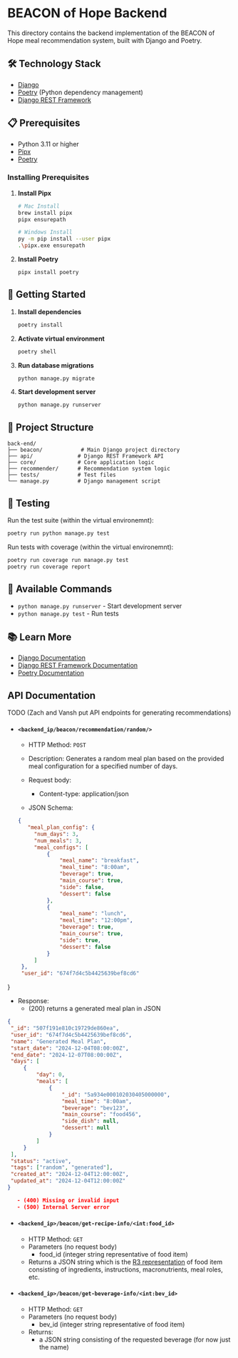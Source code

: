 # BEACON of Hope Backend

This directory contains the backend implementation of the BEACON of Hope meal recommendation system, built with Django and Poetry.

## 🛠️ Technology Stack

- [Django](https://www.djangoproject.com/)
- [Poetry](https://python-poetry.org/) (Python dependency management)
- [Django REST Framework](https://www.django-rest-framework.org/)

## 📋 Prerequisites

- Python 3.11 or higher
- [Pipx](https://pipx.pypa.io/)
- [Poetry](https://python-poetry.org/)

### Installing Prerequisites

1. **Install Pipx**
   ```bash
   # Mac Install
   brew install pipx
   pipx ensurepath

   # Windows Install
   py -m pip install --user pipx
   .\pipx.exe ensurepath
   ```

2. **Install Poetry**
   ```bash
   pipx install poetry
   ```

## 🚀 Getting Started

1. **Install dependencies**
   ```bash
   poetry install
   ```

2. **Activate virtual environment**
   ```bash
   poetry shell
   ```

3. **Run database migrations**
   ```bash
   python manage.py migrate
   ```

4. **Start development server**
   ```bash
   python manage.py runserver
   ```

## 📁 Project Structure

```
back-end/
├── beacon/            # Main Django project directory
├── api/              # Django REST Framework API
├── core/             # Core application logic
├── recommender/      # Recommendation system logic
├── tests/            # Test files
└── manage.py         # Django management script
```

## 🧪 Testing

Run the test suite (within the virtual environemnt):
```bash
poetry run python manage.py test
```

Run tests with coverage (within the virtual environemnt):
```bash
poetry run coverage run manage.py test
poetry run coverage report
```

## 🔧 Available Commands

- `python manage.py runserver` - Start development server
- `python manage.py test` - Run tests

## 📚 Learn More

- [Django Documentation](https://docs.djangoproject.com/)
- [Django REST Framework Documentation](https://www.django-rest-framework.org/)
- [Poetry Documentation](https://python-poetry.org/docs/)


## API Documentation
TODO (Zach and Vansh put API endpoints for generating recommendations)

- #### `<backend_ip/beacon/recommendation/random/>`
   - HTTP Method: `POST`
   - Description: Generates a random meal plan based on the provided meal configuration for a specified number of days.
   - Request body:
      - Content-type: application/json

   - JSON Schema:
   ```json
   {
      "meal_plan_config": {
        "num_days": 3,
        "num_meals": 3,
        "meal_configs": [
            {
                "meal_name": "breakfast",
                "meal_time": "8:00am",
                "beverage": true,
                "main_course": true,
                "side": false,
                "dessert": false
            },
            {
                "meal_name": "lunch",
                "meal_time": "12:00pm",
                "beverage": true,
                "main_course": true,
                "side": true,
                "dessert": false
            }
        ]
    },
    "user_id": "674f7d4c5b4425639bef8cd6"
}

   - Response:
      - (200) returns a generated meal plan in JSON
   ```json
   {
    "_id": "507f191e810c19729de860ea",
    "user_id": "674f7d4c5b4425639bef8cd6",
    "name": "Generated Meal Plan",
    "start_date": "2024-12-04T08:00:00Z",
    "end_date": "2024-12-07T08:00:00Z",
    "days": [
        {
            "day": 0,
            "meals": [
                {
                    "_id": "5a934e000102030405000000",
                    "meal_time": "8:00am",
                    "beverage": "bev123",
                    "main_course": "food456",
                    "side_dish": null,
                    "dessert": null
                }
            ]
        }
    ],
    "status": "active",
    "tags": ["random", "generated"],
    "created_at": "2024-12-04T12:00:00Z",
    "updated_at": "2024-12-04T12:00:00Z"
}

      - (400) Missing or invalid input
      - (500) Internal Server error
```


- #### `<backend_ip>/beacon/get-recipe-info/<int:food_id>`
  - HTTP Method: `GET`
  - Parameters (no request body)
    - food_id (integer string representative of food item)
  - Returns a JSON string which is the [R3 representation](https://github.com/vnagpal25/BEACON/blob/main/example_r3.json) of food item consisting of ingredients, instructions, macronutrients, meal roles, etc.
- #### `<backend_ip>/beacon/get-beverage-info/<int:bev_id>`
  - HTTP Method: `GET`
  - Parameters (no request body)
    - bev_id (integer string representative of food item)
  - Returns:
    - a JSON string consisting of the requested beverage (for now just the name)
